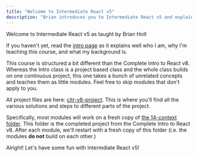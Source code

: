 ```yaml
---
title: "Welcome to Intermediate React v5"
description: "Brian introduces you to Intermediate React v5 and explains how the course is structured."
---
```


Welcome to Intermediate React v5 as taught by Brian Holt

If you haven't yet, read the [intro page][intro] as it explains well who I am, why I'm teaching this course, and what my background is.

This course is structured a bit different than the Complete Intro to React v8. Whereas the Intro class is a project based class and the whole class builds on one continuous project, this one takes a bunch of unrelated concepts and teaches them as little modules. Feel free to skip modules that don't apply to you.

All project files are here: [citr-v8-project][citr]. This is where you'll find all the various solutions and steps to different parts of the project.

Specifically, most modules will work on a fresh copy of [the 14-context folder][project]. This folder is the completed project from the Complete Intro to React v8. After each module, we'll restart with a fresh copy of this folder (i.e. the modules **do not** build on each other.)

Alright! Let's have some fun with Intermdiate React v5!

[intro]: https://btholt.github.io/complete-intro-to-react-v6/intro
[citr]: https://github.com/btholt/citr-v8-project/
[project]: https://github.com/btholt/citr-v8-project/tree/master/14-context
